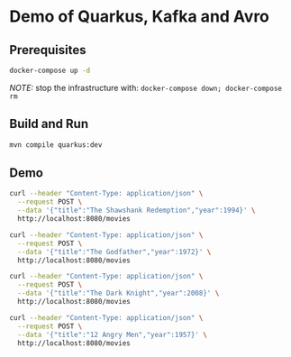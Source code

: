 # Demo of Quarkus, Kafka and Avro

## Prerequisites

```bash
docker-compose up -d
```

_NOTE:_ stop the infrastructure with: `docker-compose down; docker-compose rm`

## Build and Run

```bash
mvn compile quarkus:dev
```

## Demo

```bash
curl --header "Content-Type: application/json" \
  --request POST \
  --data '{"title":"The Shawshank Redemption","year":1994}' \
  http://localhost:8080/movies

curl --header "Content-Type: application/json" \
  --request POST \
  --data '{"title":"The Godfather","year":1972}' \
  http://localhost:8080/movies

curl --header "Content-Type: application/json" \
  --request POST \
  --data '{"title":"The Dark Knight","year":2008}' \
  http://localhost:8080/movies  

curl --header "Content-Type: application/json" \
  --request POST \
  --data '{"title":"12 Angry Men","year":1957}' \
  http://localhost:8080/movies    
```

